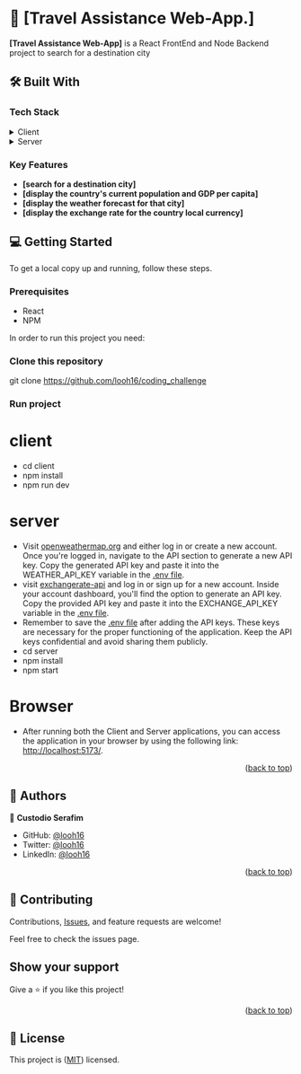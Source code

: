 <a name="readme-top"></a>


# 📖 [Travel Assistance Web-App.] <a name="about-project"></a>

**[Travel Assistance Web-App]** is a React FrontEnd and Node Backend project to search for a destination city



## 🛠 Built With <a name="built-with"></a>

### Tech Stack <a name="tech-stack"></a>

<details>
  <summary>Client</summary>
  <ul>
    <li><a href="https://reactjs.org/">ReactJS</a></li>
  </ul>
</details>

<details>
   <summary>Server</summary>
  <ul>
    <li><a href="https://nodejs.org/en">NodeJS</a></li>
    <li><a href="https://expressjs.com/">ExpressJS</a></li>
    <li><a href="https://www.exchangerate-api.com/">exchangerate-api</a></li>
    <li><a href="https://restcountries.com/">restcountries-api</a></li>
    <li><a href="https://openweathermap.org/api">openweathermap-api</a></li>
  </ul>
</details>

### Key Features <a name="key-features"></a>

- **[search for a destination city]**
- **[display the country's current population and GDP per capita]**
- **[display the weather forecast for that city]**
- **[display the exchange rate for the country local currency]**


## 💻 Getting Started <a name="getting-started"></a>

To get a local copy up and running, follow these steps.

### Prerequisites
- React
- NPM

In order to run this project you need:

### Clone this repository
git clone https://github.com/looh16/coding_challenge

### Run project

# client
- cd client
- npm install
- npm run dev

# server
- Visit [openweathermap.org](https://openweathermap.org/) and either log in or create a new account.
Once you're logged in, navigate to the API section to generate a new API key.
Copy the generated API key and paste it into the WEATHER_API_KEY variable in the [.env file](https://github.com/looh16/coding_challenge/blob/dev/server/.env).
- visit [exchangerate-api](https://www.exchangerate-api.com/) and log in or sign up for a new account.
Inside your account dashboard, you'll find the option to generate an API key.
Copy the provided API key and paste it into the EXCHANGE_API_KEY variable in the [.env file](https://github.com/looh16/coding_challenge/blob/dev/server/.env).
- Remember to save the [.env file](https://github.com/looh16/coding_challenge/blob/dev/server/.env) after adding the API keys. These keys are necessary for the proper functioning of the application. Keep the API keys confidential and avoid sharing them publicly.
- cd server
- npm install
- npm start

# Browser
- After running both the Client and Server applications, you can access the application in your browser by using the following link: [http://localhost:5173/](http://localhost:5173/).
  
<p align="right">(<a href="#readme-top">back to top</a>)</p>


## 👥 Authors <a name="authors"></a>

👤 **Custodio Serafim**

- GitHub: [@looh16](https://github.com/looh16)
- Twitter: [@looh16](https://twitter.com/custodiolanga1)
- LinkedIn: [@looh16](https://www.linkedin.com/in/custodio-serafim) 


<p align="right">(<a href="#readme-top">back to top</a>)</p>

## 🤝 Contributing

Contributions, [Issues](https://github.com/looh16/coding_challenge/issues), and feature requests are welcome!

Feel free to check the issues page.

## Show your support

Give a ⭐️ if you like this project!


<p align="right">(<a href="#readme-top">back to top</a>)</p>

## 📝 License

This project is ([MIT](https://github.com/looh16/coding_challenge/blob/dev/LICENSE)) licensed.

